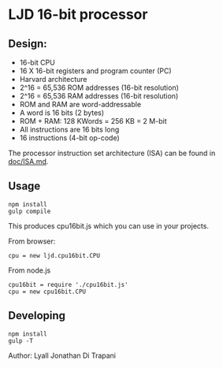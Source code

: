 LJD 16-bit processor
====================

Design:
-------

- 16-bit CPU
- 16 X 16-bit registers and program counter (PC)
- Harvard architecture
- 2^16 = 65,536 ROM addresses (16-bit resolution)
- 2^16 = 65,536 RAM addresses (16-bit resolution)
- ROM and RAM are word-addressable
- A word is 16 bits (2 bytes)
- ROM + RAM:  128 KWords = 256 KB = 2 M-bit
- All instructions are 16 bits long
- 16 instructions (4-bit op-code)

The processor instruction set architecture (ISA) can be found in
[doc/ISA.md](doc/ISA.md).


Usage
-----

    npm install
    gulp compile

This produces cpu16bit.js which you can use in your projects.

From browser:

    cpu = new ljd.cpu16bit.CPU

From node.js

    cpu16bit = require './cpu16bit.js'
    cpu = new cpu16bit.CPU


Developing
----------

    npm install
    gulp -T

Author:  Lyall Jonathan Di Trapani
